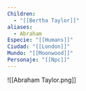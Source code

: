 ```yaml
---
Children:
  - "[[Bertha Taylor]]"
aliases:
  - Abraham
Especie: "[[Humans]]"
Ciudad: "[[London]]"
Mundo: "[[Moonwood]]"
Personaje: "[[Npc]]"
---
```

![[Abraham Taylor.png]]
